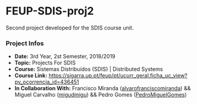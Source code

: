 
# FEUP-SDIS-proj2
Second project developed for the SDIS course unit.

### Project Infos
* **Date:** 3rd Year, 2st Semester, 2018/2019
* **Topic:** Projects For SDIS
* **Course:** Sistemas Distribuídos (SDIS) | Distributed Systems
* **Course Link:** https://sigarra.up.pt/feup/pt/ucurr_geral.ficha_uc_view?pv_ocorrencia_id=436451
* **In Collaboration With:** Francisco Miranda ([alvarofranciscomiranda](https://github.com/alvarofranciscomiranda))   &&   Miguel Carvalho ([migudmigu](https://github.com/migudmigu))   &&   Pedro Gomes ([PedroMiguelGomes](https://github.com/PedroMiguelGomes))
